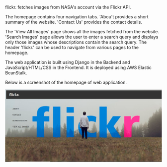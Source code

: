 flickr. fetches images from NASA's account via the Flickr API.

The homepage contains four navigation tabs. 'Abou't provides a short summary of the website. 'Contact Us' provides the contact details.

The 'View All Images' page shows all the images fetched from the website. 'Search Images' page allows the user to enter a search query and displays only those images whose descriptions contain the search query. The header 'flickr.' can be used to navigate from various pages to the homepage.

The web application is built using Django in the Backend and JavaScript/HTML/CSS in the Frontend. It is deployed using AWS Elastic BeanStalk.

Below is a screenshot of the homepage of web application.

![alt text](https://github.com/hrishikeshgarai/flickrfedex/blob/master/Homepage.PNG)
